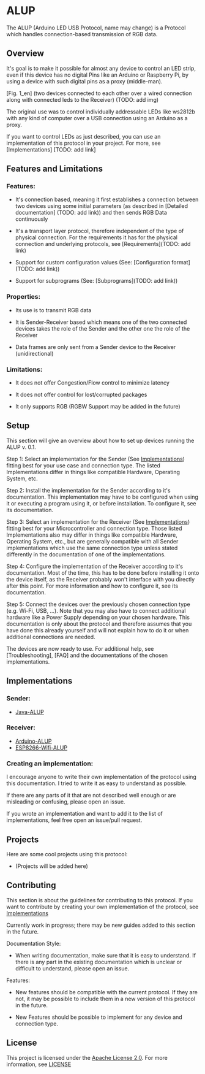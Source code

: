 # ALUP

The ALUP (Arduino LED USB Protocol, name may change) is a Protocol which handles connection-based transmission of RGB data.

## Overview

It's goal is to make it possible for almost any device to control an LED strip, even if this device has no digital Pins like an
Arduino or Raspberry Pi, by using a device with such digital pins as a proxy (middle-man).

[Fig. 1_en] (two devices connected to each other over a wired connection along with connected leds to the Receiver) (TODO: add img)

The original use was to control individually addressable LEDs like ws2812b with
any kind of computer over a USB connection using an Arduino as a proxy.

If you want to control LEDs as just described, you can use an implementation of this protocol in your project. For more, see [Implementations] [TODO: add link]


## Features and Limitations
### Features:
- It's connection based, meaning it first establishes a connection between two devices using some
    initial parameters (as described in [Detailed documentation] (TODO: add link)) and then sends RGB Data continuously

- It's a transport layer protocol, therefore independent of the type of physical connection.
    For the requirements it has for the physical connection and underlying protocols, see [Requirements](TODO: add link)

- Support for custom configuration values (See: [Configuration format](TODO: add link))
- Support for subprograms (See: [Subprograms](TODO: add link))


### Properties:
- Its use is to transmit RGB data
- It is Sender-Receiver based which means one of the two connected devices takes the role of the Sender
    and the other one the role of the Receiver

- Data frames are only sent from a Sender device to the Receiver (unidirectional)


### Limitations:
- It does not offer Congestion/Flow control to minimize latency
- It does not offer control for lost/corrupted packages

- It only supports RGB (RGBW Support may be added in the future)



## <a name="setup_link"></a>Setup

This section will give an overview about how to set up devices running the ALUP v. 0.1.


Step 1: Select an implementation for the Sender (See [Implementations](#Implementations_link)) fitting best for your use case and connection type.
        The listed Implementations differ in things like compatible Hardware, Operating System, etc.

Step 2: Install the implementation for the Sender according to it's documentation. This implementation may have to be configured when using it or executing a program
        using it, or before installation. To configure it, see its documentation.


Step 3: Select an implementation for the Receiver (See [Implementations](#Implementations_link)) fitting best for your Microcontroller and connection type.
        Those listed Implementations also may differ in things like compatible Hardware, Operating System, etc., but are generally compatible with all Sender
        implementations which use the same connection type unless stated differently in the documentation of one of the implementations.

Step 4: Configure the implementation of the Receiver according to it's documentation. Most of the time, this has to be done before installing it onto the device itself, as the Receiver
        probably won't interface with you directly after this point. For more information and how to configure it, see its documentation.

Step 5: Connect the devices over the previously chosen connection type (e.g. Wi-Fi, USB, ...).
        Note that you may also have to connect additional hardware like a Power Supply depending on your chosen hardware. This documentation is only about the protocol and therefore assumes
        that you have done this already yourself and will not explain how to do it or when additional connections are needed.


The devices are now ready to use. For additional help, see [Troubleshooting], [FAQ] and the documentations of the chosen implementations.




## <a name="Implementations_link"></a>Implementations
### Sender:
- [Java-ALUP](https://github.com/Skyfighter64/Java-ALUP "Java Implementation of the ALUP")

### Receiver:
- [Arduino-ALUP](https://github.com/Skyfighter64/Arduino-ALUP "Arduino Implementation of the ALUP")
- [ESP8266-Wifi-ALUP](https://github.com/Skyfighter64/ESP8266-WiFi-ALUP "ESP8266 Implementation of the ALUP")


### <a name="Creating_An_Implementation_link"></a>Creating an implementation:

I encourage anyone to write their own implementation of the protocol using this documentation. I tried to write it as easy to understand as possible.

If there are any parts of it that are not described well enough or are misleading or confusing, please open an issue.

If you wrote an implementation and want to add it to the list of implementations, feel free open an issue/pull request.



## <a name="Projects_link"></a>Projects
Here are some cool projects using this protocol:
- (Projects will be added here)


## <a name="Contributing_link"></a>Contributing

This section is about the guidelines for contributing to this protocol. If you want to contribute by creating your own implementation
of the protocol, see [Implementations](#Implementations_link)


Currently work in progress; there may be new guides added to this section in the future.

Documentation Style:
- When writing documentation, make sure that it is easy to understand. If there is any part in the existing documentation which is unclear or
    difficult to understand, please open an issue.

Features:
- New features should be compatible with the current protocol. If they are not, it may be possible to include them in a new version of
    this protocol in the future.

- New Features should be possible to implement for any device and connection type.




## License

This project is licensed under the [Apache License 2.0](https://www.apache.org/licenses/LICENSE-2.0). For more information, see [LICENSE](https://github.com/Skyfighter64/ALUP/blob/master/LICENSE)

